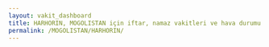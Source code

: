 ```yaml
---
layout: vakit_dashboard
title: HARHORIN, MOGOLISTAN için iftar, namaz vakitleri ve hava durumu - ilçe/eyalet seç
permalink: /MOGOLISTAN/HARHORIN/
---
```


<script type="text/javascript">
  var GLOBAL_COUNTRY = 'MOGOLISTAN';
  var GLOBAL_CITY = 'HARHORIN';
  var GLOBAL_STATE = '';
  var lat = 72;
  var lon = 21;
</script>
